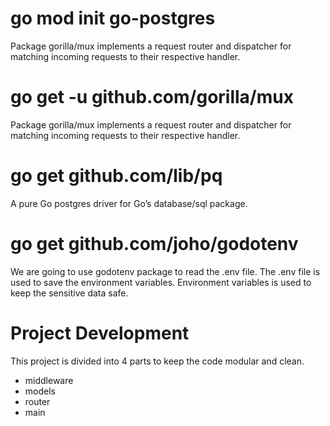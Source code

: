 # go mod init go-postgres
Package gorilla/mux implements a request router and dispatcher for matching incoming requests to their respective handler.

# go get -u github.com/gorilla/mux
Package gorilla/mux implements a request router and dispatcher for matching incoming requests to their respective handler.

# go get github.com/lib/pq
A pure Go postgres driver for Go’s database/sql package.

# go get github.com/joho/godotenv
We are going to use godotenv package to read the .env file. The .env file is used to save the environment variables. Environment variables is used to keep the sensitive data safe. 



# Project Development
 This project is divided into 4 parts to keep the code modular and clean.
- middleware
- models
- router
- main

